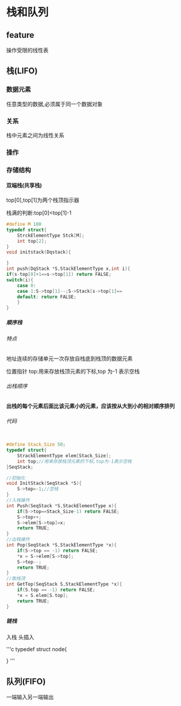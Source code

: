 # 栈和队列

## feature

操作受限的线性表

## 栈(LIFO)

### 数据元素

任意类型的数据,必须属于同一个数据对象

### 关系

栈中元素之间为线性关系

### 操作

### 存储结构

#### 双端栈(共享栈)

top[0],top[1]为两个栈顶指示器

栈满的判断:top[0]<top[1]-1

```cpp
#define M 100
typedef struct{
	StrckElementType Stck[M];
	int top[2];
}
void initstack(Dqstack){

}
int push(DqStack *S,StackElementType x,int i){
if(s-top[0]+1==s->top[1]) return FALSE;
switch(i){
    case 0:
    case 1:S->top[1]--;S->Stack[s->top[1]==
    default: return FALSE;
    }
}
```

##### 顺序栈

###### 特点

地址连续的存储单元一次存放自栈底到栈顶的数据元素

位置指针 top:用来存放栈顶元素的下标,top 为-1 表示空栈

###### 出栈顺序

**出栈的每个元素后面比该元素小的元素，应该按从大到小的相对顺序排列**

###### 代码

```cpp

#define Stack_Size 50;
typedef struct{
    StrackElementType elem[Stack_Size];
    int top;//用来存放栈顶元素的下标,top为-1表示空栈
}SeqStack;

//初始化
void InitStack(SeqStack *S){
    S->top=-1;//空栈
}
//入栈操作
int Push(SeqStack *S,StackElementType x){
    if(S->top==Stack_Size-1) return FALSE;
    S->top++;
    S->elem[S->top]=x;
    return TRUE;
}
//出栈操作
int Pop(SeqStack *S,StackElementType *x){
	if(S->top == -1) return FALSE;
	*x = S->elem[S->top];
	S->top--;
	return TRUE;
}
//取栈顶
int GetTop(SeqStack S,StackElementType *x){
    if(S.top == -1) return FALSE;
    *x = S.elem[S.top];
    return TRUE;
}
```

##### 链栈

入栈
头插入

'''c
typedef struct node{

}
'''

## 队列(FIFO)

一端输入另一端输出
